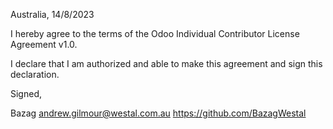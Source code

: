 Australia, 14/8/2023

I hereby agree to the terms of the Odoo Individual Contributor License
Agreement v1.0.

I declare that I am authorized and able to make this agreement and sign this
declaration.

Signed,

Bazag andrew.gilmour@westal.com.au https://github.com/BazagWestal
